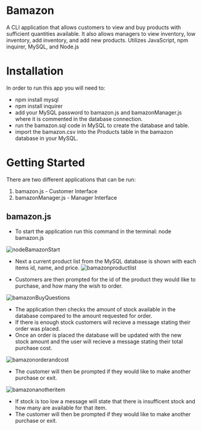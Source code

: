# Bamazon
A CLI application that allows customers to view and buy products with sufficient quantities available. It also allows managers to view inventory, low inventory, add inventory, and add new products. Utilizes JavaScript, npm inquirer, MySQL, and Node.js

# Installation
In order to run this app you will need to:
* npm install mysql
* npm install inquirer
* add your MySQL password to bamazon.js and bamazonManager.js where it is commented in the database connection.
* run the bamazon.sql code in MySQL to create the database and table.
* import the bamazon.csv into the Products table in the bamazon database in your MySQL.

# Getting Started
There are two different applications that can be run:
1. bamazon.js - Customer Interface
2. bamazonManager.js - Manager Interface

## bamazon.js
* To start the application run this command in the terminal: node bamazon.js

![nodeBamazonStart](https://user-images.githubusercontent.com/46547100/57096884-4a83b680-6ce4-11e9-830b-9d5a22ed94e2.PNG)

* Next a current product list from the MySQL database is shown with each items id, name, and price.
![bamazonproductlist](https://user-images.githubusercontent.com/46547100/57097553-fd084900-6ce5-11e9-935c-bfc4510b0fba.PNG)

* Customers are then prompted for the id of the product they would like to purchase, and how many the wish to order.

![bamazonBuyQuestions](https://user-images.githubusercontent.com/46547100/57096885-4b1c4d00-6ce4-11e9-8c69-ea411c865906.PNG)

* The application then checks the amount of stock available in the database compared to the amount requested for order.
* If there is enough stock customers will recieve a message stating their order was placed.
* Once an order is placed the database will be updated with the new stock amount and the user will recieve a message stating their total purchase cost.

![bamazonorderandcost](https://user-images.githubusercontent.com/46547100/57097544-f7aafe80-6ce5-11e9-8873-dbf1922bc8e0.PNG)
* The customer will then be prompted if they would like to make another purchase or exit.

![bamazonanotheritem](https://user-images.githubusercontent.com/46547100/57097523-e9f57900-6ce5-11e9-8d84-5494dc926b22.PNG)

* If stock is too low a message will state that there is insufficent stock and how many are available for that item.
* The customer will then be prompted if they would like to make another purchase or exit.
